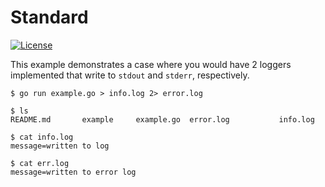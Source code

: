 # Standard

[![License](https://img.shields.io/badge/license-Apache%20License%202.0-blue.svg?style=flat)](https://raw.githubusercontent.com/mediaFORGE/gol/master/LICENSE)

This example demonstrates a case where
you would have 2 loggers implemented that write to `stdout` and `stderr`, respectively.

```
$ go run example.go > info.log 2> error.log

$ ls 
README.md		example		example.go	error.log			info.log

$ cat info.log 
message=written to log

$ cat err.log 
message=written to error log
```
